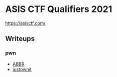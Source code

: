 # ASIS CTF Qualifiers 2021

https://asisctf.com/

## Writeups

### pwn

 - [ABBR](./pwn/abbr)
 - [justpwnit](./pwn/justpwnit)

